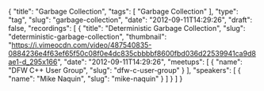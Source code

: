 {
  "title": "Garbage Collection",
  "tags": [
    "Garbage Collection"
  ],
  "type": "tag",
  "slug": "garbage-collection",
  "date": "2012-09-11T14:29:26",
  "draft": false,
  "recordings": [
    {
      "title": "Deterministic Garbage Collection",
      "slug": "deterministic-garbage-collection",
      "thumbnail": "https://i.vimeocdn.com/video/487540835-0884236e4f63ef65f50c08f0e4dc835cbbbbf8600fbd036d22539941ca9d8ae1-d_295x166",
      "date": "2012-09-11T14:29:26",
      "meetups": [
        {
          "name": "DFW C++ User Group",
          "slug": "dfw-c-user-group"
        }
      ],
      "speakers": [
        {
          "name": "Mike Naquin",
          "slug": "mike-naquin"
        }
      ]
    }
  ]
}